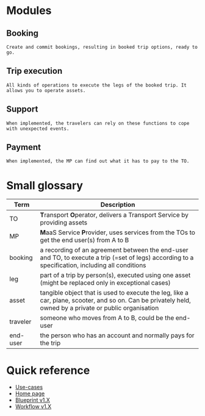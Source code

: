 # Modules
## Booking
    Create and commit bookings, resulting in booked trip options, ready to go.

## Trip execution
    All kinds of operations to execute the legs of the booked trip. It allows you to operate assets.

## Support
    When implemented, the travelers can rely on these functions to cope with unexpected events.

## Payment
    When implemented, the MP can find out what it has to pay to the TO.

# Small glossary
|Term|Description|
|----|-----|
|TO|**T**ransport **O**perator, delivers a Transport Service by providing assets|
|MP|**M**aaS Service **P**rovider, uses services from the TOs to get the end user(s) from A to B|
|booking|a recording of an agreement between the end-user and TO, to execute a trip (=set of legs) according to a specification, including all conditions|
|leg|part of a trip by person(s), executed using one asset (might be replaced only in exceptional cases)|
|asset|tangible object that is used to execute the leg, like a car, plane, scooter, and so on. Can be privately held, owned by a private or public organisation|
|traveler|someone who moves from A to B, could be the end-user|
|end-user|the person who has an account and normally pays for the trip|

# Quick reference
* [Use-cases](Use-cases.md)
* [Home page](https://github.com/TOMP-WG/TOMP-API/wiki.md)
* [Blueprint v1.X](https://github.com/TOMP-WG/TOMP-API/wiki/Introduction.md)
* [Workflow v1.X](https://github.com/TOMP-WG/TOMP-API/wiki#workflow.md)

